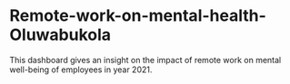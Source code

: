 # Remote-work-on-mental-health-Oluwabukola
This dashboard gives an insight on the impact of remote work on mental well-being of employees in year 2021.
